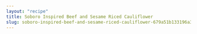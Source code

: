 ```yaml
---
layout: "recipe"
title: Soboro Inspired Beef and Sesame Riced Cauliflower
slug: soboro-inspired-beef-and-sesame-riced-cauliflower-679a51b133196a355d1e3416
---
```

